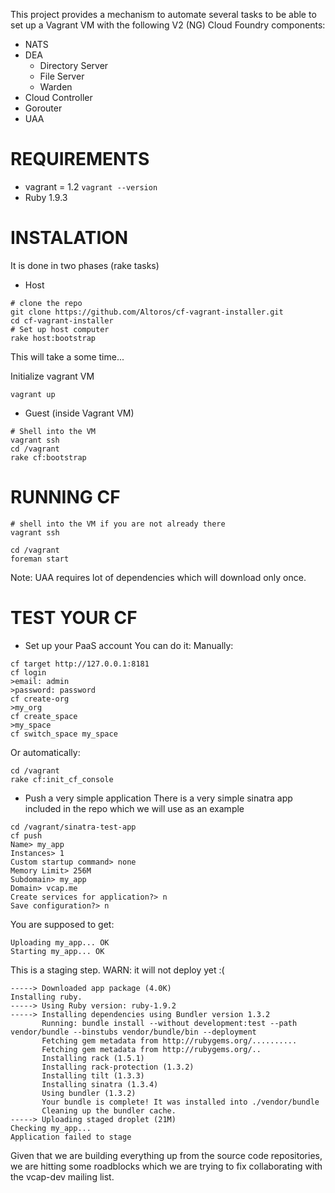 This project provides a mechanism to automate several tasks to be able to set up a Vagrant VM with the following V2 (NG) Cloud Foundry components:
* NATS
* DEA
  * Directory Server
  * File Server
  * Warden
* Cloud Controller
* Gorouter
* UAA

REQUIREMENTS
===========
* vagrant = 1.2
```vagrant --version```
* Ruby 1.9.3

INSTALATION
===========
It is done in two phases (rake tasks)
* Host

```
# clone the repo
git clone https://github.com/Altoros/cf-vagrant-installer.git
cd cf-vagrant-installer
# Set up host computer
rake host:bootstrap
```

This will take a some time... 

Initialize vagrant VM
```
vagrant up
```

* Guest (inside Vagrant VM)

```
# Shell into the VM 
vagrant ssh
cd /vagrant
rake cf:bootstrap
```

RUNNING CF
===========

```
# shell into the VM if you are not already there
vagrant ssh

cd /vagrant
foreman start
```

Note: UAA requires lot of dependencies which will download only once.

TEST YOUR CF
===========
* Set up your PaaS account
You can do it:
Manually:

```
cf target http://127.0.0.1:8181
cf login
>email: admin
>password: password
cf create-org
>my_org
cf create_space
>my_space
cf switch_space my_space
```

Or automatically:

```
cd /vagrant
rake cf:init_cf_console 
```

* Push a very simple application
There is a very simple sinatra app included in the repo which we will use as an example

```
cd /vagrant/sinatra-test-app
cf push
Name> my_app
Instances> 1
Custom startup command> none
Memory Limit> 256M
Subdomain> my_app
Domain> vcap.me
Create services for application?> n
Save configuration?> n
```

You are supposed to get:

```
Uploading my_app... OK
Starting my_app... OK
```

This is a staging step. WARN: it will not deploy yet :(

```
-----> Downloaded app package (4.0K)
Installing ruby.
-----> Using Ruby version: ruby-1.9.2
-----> Installing dependencies using Bundler version 1.3.2
       Running: bundle install --without development:test --path vendor/bundle --binstubs vendor/bundle/bin --deployment
       Fetching gem metadata from http://rubygems.org/..........
       Fetching gem metadata from http://rubygems.org/..
       Installing rack (1.5.1)
       Installing rack-protection (1.3.2)
       Installing tilt (1.3.3)
       Installing sinatra (1.3.4)
       Using bundler (1.3.2)
       Your bundle is complete! It was installed into ./vendor/bundle
       Cleaning up the bundler cache.
-----> Uploading staged droplet (21M)
Checking my_app...
Application failed to stage
```


Given that we are building everything up from the source code repositories, we are hitting some roadblocks which we are trying to fix collaborating with the vcap-dev mailing list.
